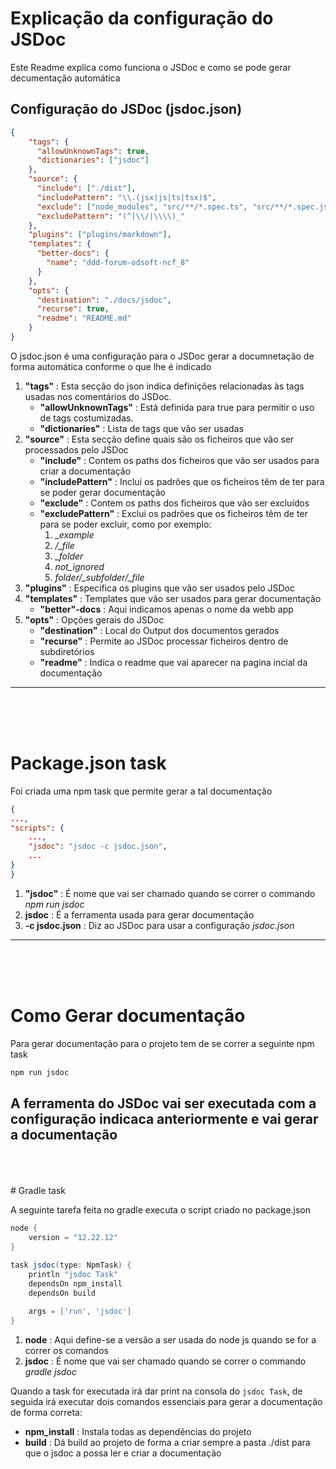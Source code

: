 # Explicação da configuração do JSDoc  

Este Readme explica como funciona o JSDoc e como se pode gerar decumentação automática

## Configuração do **JSDoc** (jsdoc.json)

```json
{
    "tags": {
      "allowUnknownTags": true,
      "dictionaries": ["jsdoc"]
    },
    "source": {
      "include": ["./dist"],
      "includePattern": "\\.(jsx|js|ts|tsx)$",
      "exclude": ["node_modules", "src/**/*.spec.ts", "src/**/*.spec.js"],
      "excludePattern": "(^|\\/|\\\\)_"
    },
    "plugins": ["plugins/markdown"],
    "templates": {
      "better-docs": {
        "name": "ddd-forum-odsoft-ncf_8"
      }
    },
    "opts": {
      "destination": "./docs/jsdoc",
      "recurse": true,
      "readme": "README.md"
    }
}
```

O jsdoc.json é uma configuração para o JSDoc gerar a documnetação de forma automática conforme o que lhe é indicado

1. **"tags"** : Esta secção do json indica definições relacionadas às tags usadas nos comentários do JSDoc.
    - **"allowUnknownTags"** : Está definida para true para permitir o uso de tags costumizadas.
    - **"dictionaries"** : Lista de tags que vão ser usadas
2. **"source"** : Esta secção define quais são os ficheiros que vão ser processados pelo JSDoc
    - **"include"** : Contem os paths dos ficheiros que vão ser usados para criar a documentação
    - **"includePattern"** : Inclui os padrões que os ficheiros têm de ter para se poder gerar documentação
    - **"exclude"** : Contem os paths dos ficheiros que vão ser excluídos
    - **"excludePattern"** : Exclui os padrões que os ficheiros têm de ter para se poder excluir, como por exemplo:
        1. *_example*
        2. */_file*
        3. *\_folder*
        4. *not_ignored*
        5. *folder/_subfolder/_file*
3. **"plugins"** : Especifica os plugins que vão ser usados pelo JSDoc
4. **"templates"** : Templates que vão ser usados para gerar documentação
    - **"better"-docs** : Aqui indicamos apenas o nome da webb app
5. **"opts"** : Opções gerais do JSDoc
    - **"destination"** : Local do Output dos documentos gerados
    - **"recurse"** :  Permite ao JSDoc processar ficheiros dentro de subdiretórios
    - **"readme"** : Indica o readme que vai aparecer na pagina incial da documentação

---
<br>
<br>
<br>

# Package.json task

Foi criada uma npm task que permite gerar a tal documentação

```json
{
...,
"scripts": {
    ...,
    "jsdoc": "jsdoc -c jsdoc.json",
    ...
}
}
```
1. **"jsdoc"** : É nome que vai ser chamado quando se correr o commando *npm run jsdoc* 
2. **jsdoc** : É a ferramenta usada para gerar documentação
3. **-c jsdoc.json** : Diz ao JSDoc para usar a configuração *jsdoc.json*


---
<br>
<br>
<br>

# Como Gerar documentação

Para gerar documentação para o projeto tem de se correr a seguinte npm task

```bash
npm run jsdoc
```

A ferramenta do JSDoc vai ser executada com a configuração indicaca anteriormente e vai gerar a documentação
---
<br>
<br>
<br>
# Gradle task

A seguinte tarefa feita no gradle executa o script criado no package.json

```groovy
node {
    version = "12.22.12"
}

task jsdoc(type: NpmTask) {
    println "jsdoc Task"
    dependsOn npm_install
    dependsOn build
    
    args = ['run', 'jsdoc']
}
```
1. **node** : Aqui define-se a versão a ser usada do node js quando se for a correr os comandos
2. **jsdoc** : É nome que vai ser chamado quando se correr o commando *gradle jsdoc*

Quando a task for executada irá dar print na consola do `jsdoc Task`, de seguida irá executar dois comandos essenciais para gerar a documentação de forma correta:
- **npm_install** : Instala todas as dependências do projeto
- **build** : Dá build ao projeto de forma a criar sempre a pasta ./dist para que o jsdoc a possa ler e criar a documentação
